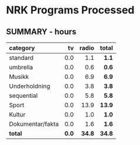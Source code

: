 # NRK Programs Processed
## SUMMARY - hours
| category              | tv   | radio                    |   **total** |
|:-------------------|-------------:|----------------------------:|---------------------------:|
| standard | 0.0 | 1.1                  |        **1.1** |
| umbrella | 0.0 | 0.6                  |        **0.6** |
| Musikk | 0.0 | 6.9                  |        **6.9** |
| Underholdning | 0.0 | 3.8                  |        **3.8** |
| sequential | 0.0 | 5.8                  |        **5.8** |
| Sport | 0.0 | 13.9                  |        **13.9** |
| Kultur | 0.0 | 1.0                  |        **1.0** |
| Dokumentar/fakta | 0.0 | 1.6                  |        **1.6** |
| **total** | **0.0** | **34.8**                  |        **34.8** |

